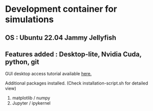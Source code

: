# Development container for simulations
## OS : Ubuntu 22.04 Jammy Jellyfish
## Features added : Desktop-lite, Nvidia Cuda, python, git

GUI desktop access tutorial available [here.](https://github.com/devcontainers/features/tree/main/src/desktop-lite)

Additional packages installed. (Check installation-script.sh for detailed view)
1. matplotlib / numpy
2. Jupyter / ipykernel
